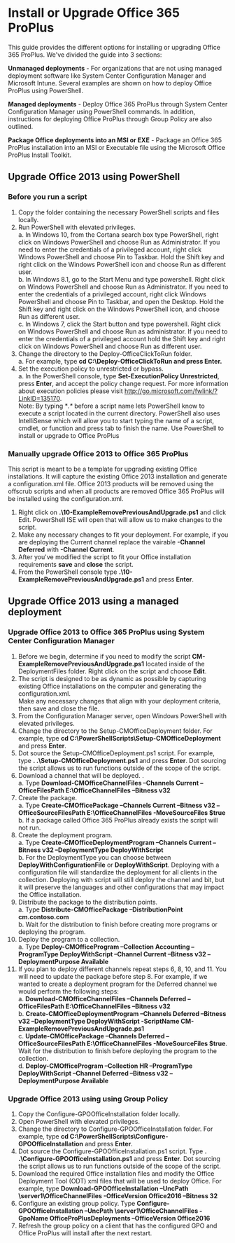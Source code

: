 # **Install or Upgrade Office 365 ProPlus**

This guide provides the different options for installing or upgrading Office 365 ProPlus. We've divided the guide into 3 sections:  

**Unmanaged deployments** - For organizations that are not using managed deployment software like System Center Configuration Manager and Microsoft Intune. 
Several examples are shown on how to deploy Office ProPlus using PowerShell.  

**Managed deployments** - Deploy Office 365 ProPlus through System Center Configuration Manager using PowerShell commands. In addition, instructions for deploying
Office ProPlus through Group Policy are also outlined.

**Package Office deployments into an MSI or EXE** - Package an Office 365 ProPlus installation into an MSI or Executable file using the Microsoft Office ProPlus Install Toolkit.  

## **Upgrade Office 2013 using PowerShell**

### **Before you run a script**
1. Copy the folder containing the necessary PowerShell scripts and files locally.  
2. Run PowerShell with elevated privileges.  
a. In Windows 10, from the Cortana search box type PowerShell, right click on Windows PowerShell and choose Run as Administrator.
	If you need to enter the credentials of a privileged account, right click Windows PowerShell and choose Pin to Taskbar.
	Hold the Shift key and right click on the Windows PowerShell icon and choose Run as different user.  
b. In Windows 8.1, go to the Start Menu and type powershell. Right click on Windows PowerShell and choose Run as Administrator.
	If you need to enter the credentials of a privileged account, right click Windows PowerShell and choose Pin to Taskbar, and open 	 the Desktop.
	Hold the Shift key and right click on the Windows PowerShell icon, and choose Run as different user.  
c. In Windows 7, click the Start button and type powershell. Right click on Windows PowerShell and choose Run as administrator.
	If you need to enter the credentials of a privileged account hold the Shift key and right click on Windows PowerShell and choose         Run as different user.  
3. Change the directory to the Deploy-OfficeClickToRun folder.  
	a. For example, type **cd C:\Deploy-OfficeClickToRun and press Enter.**  
4. Set the execution policy to unrestricted or bypass.  
	a. In the PowerShell console, type **Set-ExecutionPolicy Unrestricted**, press **Enter**, and accept the policy change request. 
	For more information about execution policies please visit http://go.microsoft.com/fwlink/?LinkID=135170.  
Note: By typing **.\** before a script name lets PowerShell know to execute a script located in the current directory. 
PowerShell also uses IntelliSense which will allow you to start typing the name of a script, cmdlet, or function and press tab to finish the name. 
Use PowerShell to install or upgrade to Office ProPlus

### Manually upgrade Office 2013 to Office 365 ProPlus
This script is meant to be a template for upgrading existing Office installations. It will capture the existing Office 2013 installation and generate a configuration.xml file. 
Office 2013 products will be removed using the offscrub scripts and when all products are removed Office 365 ProPlus will be installed using the configuration.xml.  

1. Right click on **.\10-ExampleRemovePreviousAndUpgrade.ps1** and click Edit. PowerShell ISE will open that will allow us to make changes to the script.  
2. Make any necessary changes to fit your deployment. For example, if you are deploying the Current channel replace the vairable **-Channel Deferred** with **-Channel Current**.  
3. After you've modified the script to fit your Office installation requirements **save** and **close** the script.  
4. From the PowerShell console type **.\10-ExampleRemovePreviousAndUpgrade.ps1** and press **Enter**.  

## Upgrade Office 2013 using a managed deployment

### Upgrade Office 2013 to Office 365 ProPlus using System Center Configuration Manager
1. Before we begin, determine if you need to modify the script **CM-ExampleRemovePreviousAndUpgrade.ps1** located inside of the DeploymentFiles folder. Right click on the script and choose **Edit**.  
2. The script is designed to be as dynamic as possible by capturing existing Office installations on the computer and generating the configuration.xml.  
Make any necessary changes that align with your deployment criteria, then save and close the file. 
3. From the Configuration Manager server, open Windows PowerShell with elevated privileges.   
4. Change the directory to the Setup-CMOfficeDeployment folder. For example, type **cd C:\PowerShellScripts\Setup-CMOfficeDeployment** and press **Enter**.  
5. Dot source the Setup-CMOfficeDeployment.ps1 script. For example, type **. .\Setup-CMOfficeDeployment.ps1** and press **Enter**. 
Dot sourcing the script allows us to run functions outside of the scope of the script.  
6. Download a channel that will be deployed. .  
	a. Type **Download-CMOfficeChannelFiles –Channels Current –OfficeFilesPath E:\OfficeChannelFiles –Bitness v32**  
7. Create the package.  
	a. Type **Create-CMOfficePackage –Channels Current –Bitness v32 –OfficeSourceFilesPath E:\OfficeChannelFiles -MoveSourceFiles $true**  
	b. If a package called Office 365 ProPlus already exists the script will not run.   
8. Create the deployment program.  
	a. Type **Create-CMOfficeDeploymentProgram –Channels Current –Bitness v32 –DeploymentType DeployWithScript**   
	b. For the DeploymentType you can choose between **DeployWithConfigurationFile** or **DeployWithScript**. 
	Deploying with a configuration file will standardize the deployment for all clients in the collection. 
	Deploying with script will still deploy the channel and bit, but it will preserve the languages and other configurations that may impact the Office installation.   
9. Distribute the package to the distribution points.  
	a. Type **Distribute-CMOfficePackage –DistributionPoint cm.contoso.com**    
	b. Wait for the distribution to finish before creating more programs or deploying the program.  
10. Deploy the program to a collection.  
	a. Type **Deploy-CMOfficeProgram –Collection Accounting –ProgramType DeployWithScript –Channel Current –Bitness v32 –DeploymentPurpose Available**    
11. If you plan to deploy different channels repeat steps 6, 8, 10, and 11. You will need to update the package before step 8. 
For example, if we wanted to create a deployment program for the Deferred channel we would perform the following steps:  
	a. **Download-CMOfficeChannelFiles –Channels Deferred –OfficeFilesPath E:\OfficeChannelFiles –Bitness v32**    
	b. **Create-CMOfficeDeploymentProgram –Channels Deferred –Bitness v32 –DeploymentType DeployWithScript -ScriptName CM-ExampleRemovePreviousAndUpgrade.ps1**    
	c. **Update-CMOfficePackage –Channels Deferred –OfficeSourceFilesPath E:\OfficeChannelFiles -MoveSourceFiles $true**. Wait for the distribution to finish before deploying the program to the collection.   
	d. **Deploy-CMOfficeProgram –Collection HR –ProgramType DeployWithScript –Channel Deferred –Bitness v32 –DeploymentPurpose Available**    

### Upgrade Office 2013 using using Group Policy 
1. Copy the Configure-GPOOfficeInstallation folder locally.  
2. Open PowerShell with elevated privileges.  
3. Change the directory to Configure-GPOOfficeInstallation folder. For example, type **cd C:\PowerShellScripts\Configure-GPOOfficeInstallation** and press **Enter**.  
4. Dot source the Configure-GPOOfficeInstallation.ps1 script. Type **. .\Configure-GPOOfficeInstallation.ps1** and press **Enter**.
Dot sourcing the script allows us to run functions outside of the scope of the script.  
5. Download the required Office installation files and modify the Office Deployment Tool (ODT) xml files that will be used to deploy Office.
For example, type **Download-GPOOfficeInstallation –UncPath \\server1\OfficeChannelFiles -OfficeVersion Office2016 –Bitness 32**  
6. Configure an existing group policy. Type **Configure-GPOOfficeInstallation –UncPath \\server1\OfficeChannelFiles -GpoName OfficeProPlusDeployments –OfficeVersion Office2016**    
7. Refresh the group policy on a client that has the configured GPO and Office ProPlus will install after the next restart.  
